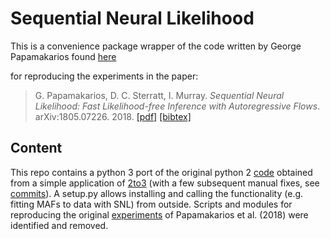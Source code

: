 # Sequential Neural Likelihood

This is a convenience package wrapper of the code written by George Papamakarios found [here](https://github.com/gpapamak/snl)

for reproducing the experiments in the paper:

> G. Papamakarios, D. C. Sterratt, I. Murray. _Sequential Neural Likelihood: Fast Likelihood-free Inference with Autoregressive Flows_. arXiv:1805.07226. 2018.
> [[pdf]](https://arxiv.org/pdf/1805.07226.pdf) [[bibtex]](http://homepages.inf.ed.ac.uk/s1459647/bibtex/snl.bib)


## Content

This repo contains a python 3 port of the original python 2 [code](https://github.com/gpapamak/snl) obtained from a simple application of [2to3](http://python3porting.com/2to3.html) (with a few subsequent manual fixes, see [commits](https://github.com/mackelab/SNL_py3port/commits/master)).
A setup.py allows installing and calling the functionality (e.g. fitting MAFs to data with SNL) from outside.
Scripts and modules for reproducing the original [experiments](https://github.com/gpapamak/snl/tree/master/exps) of Papamakarios et al. (2018) were identified and removed.
